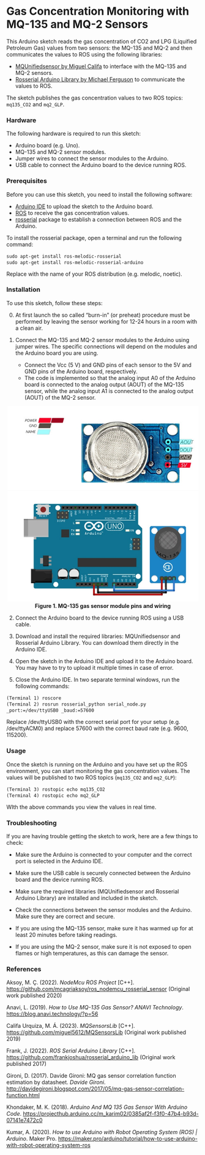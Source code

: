 # Gas Concentration Monitoring with MQ-135 and MQ-2 Sensors
This Arduino sketch reads the gas concentration of CO2 and LPG (Liquified Petroleum Gas) values from two sensors: the MQ-135 and MQ-2 and then communicates the values to ROS using the following libraries:

- [MQUnifiedsensor by Miguel Califa](https://github.com/miguel5612/MQSensorsLib) to interface with the MQ-135 and MQ-2 sensors.
- [Rosserial Arduino Library by Michael Ferguson](https://github.com/frankjoshua/rosserial_arduino_lib) to communicate the values to ROS.

The sketch publishes the gas concentration values to two ROS topics: `mq135_CO2` and `mq2_GLP`.

### Hardware
 
The following hardware is required to run this sketch:

- Arduino board (e.g. Uno).
- MQ-135 and MQ-2 sensor modules.
- Jumper wires to connect the sensor modules to the Arduino.
- USB cable to connect the Arduino board to the device running ROS.

### Prerequisites

Before you can use this sketch, you need to install the following software:

- [Arduino IDE](https://www.arduino.cc/en/Main/Software) to upload the sketch to the Arduino board.
- [ROS](http://wiki.ros.org/Installation) to receive the gas concentration values.
- [rosserial](http://wiki.ros.org/rosserial) package to establish a connection between ROS and the Arduino.

To install the rosserial package, open a terminal and run the following command:

```
sudo apt-get install ros-melodic-rosserial
sudo apt-get install ros-melodic-rosserial-arduino
```
Replace <rosdistro> with the name of your ROS distribution (e.g. melodic, noetic).

### Installation

  To use this sketch, follow these steps:
  
0. At first launch the so called “burn-in” (or preheat) procedure must be performed by leaving the sensor working for 12-24 hours in a room with a clean air.

1. Connect the MQ-135 and MQ-2 sensor modules to the Arduino using jumper wires. The specific connections will depend on the modules and the Arduino board you are using.

    - Connect the Vcc (5 V) and GND pins of each sensor to the 5V and GND pins of the Arduino board, respectively.
    - The code is implemented so that the analog input A0 of the Arduino board is connected to the analog output (AOUT) of the MQ-135 sensor, while the analog input A1 is connected to the analog output (AOUT) of the MQ-2 sensor.
    
<p align="center">
  <img src="Images/MQ-135-pin.jpg" width="500" />
  <img src="Images/MQ-135-wire.jpg" width="500" />
  <strong>Figure 1. MQ-135 gas sensor module pins and wiring</strong>
</p>

2. Connect the Arduino board to the device running ROS using a USB cable.

3. Download and install the required libraries: MQUnifiedsensor and Rosserial Arduino Library. You can download them directly in the Arduino IDE.

4. Open the sketch in the Arduino IDE and upload it to the Arduino board. You may have to try to upload it multiple times in case of error.

5. Close the Arduino IDE. In two separate terminal windows, run the following commands:

```
(Terminal 1) roscore
(Terminal 2) rosrun rosserial_python serial_node.py _port:=/dev/ttyUSB0 _baud:=57600
```
Replace /dev/ttyUSB0 with the correct serial port for your setup (e.g. /dev/ttyACM0) and replace 57600 with the correct baud rate (e.g. 9600, 115200).

### Usage

Once the sketch is running on the Arduino and you have set up the ROS environment, you can start monitoring the gas concentration values. The values will be published to two ROS topics (`mq135_CO2` and `mq2_GLP`):

```
(Terminal 3) rostopic echo mq135_CO2
(Terminal 4) rostopic echo mq2_GLP
```
WIth the above commands you view the values in real time.

### Troubleshooting

If you are having trouble getting the sketch to work, here are a few things to check:

- Make sure the Arduino is connected to your computer and the correct port is selected in the Arduino IDE.

- Make sure the USB cable is securely connected between the Arduino board and the device running ROS.

- Make sure the required libraries (MQUnifiedsensor and Rosserial Arduino Library) are installed and included in the sketch.

- Check the connections between the sensor modules and the Arduino. Make sure they are correct and secure.

- If you are using the MQ-135 sensor, make sure it has warmed up for at least 20 minutes before taking readings.

- If you are using the MQ-2 sensor, make sure it is not exposed to open flames or high temperatures, as this can damage the sensor.

### References

Aksoy, M. Ç. (2022). _NodeMcu ROS Project_ [C++]. https://github.com/mcagriaksoy/ros_nodemcu_rosserial_sensor (Original work published 2020)

Anavi, L. (2019). _How to Use MQ-135 Gas Sensor? ANAVI Technology_. https://blog.anavi.technology/?p=56

Califa Urquiza, M. Á. (2023). _MQSensorsLib_ [C++]. https://github.com/miguel5612/MQSensorsLib (Original work published 2019)

Frank, J. (2022). _ROS Serial Arduino Library_ [C++]. https://github.com/frankjoshua/rosserial_arduino_lib (Original work published 2017)

Gironi, D. (2017). Davide Gironi: MQ gas sensor correlation function estimation by datasheet. _Davide Gironi_. http://davidegironi.blogspot.com/2017/05/mq-gas-sensor-correlation-function.html

Khondaker, M. K. (2018). _Arduino And MQ 135 Gas Sensor With Arduino Code_. https://projecthub.arduino.cc/m_karim02/0385af2f-f3f0-47b4-b93d-07141e7472c0

Kumar, A. (2020). _How to use Arduino with Robot Operating System (ROS) | Arduino_. Maker Pro. https://maker.pro/arduino/tutorial/how-to-use-arduino-with-robot-operating-system-ros
